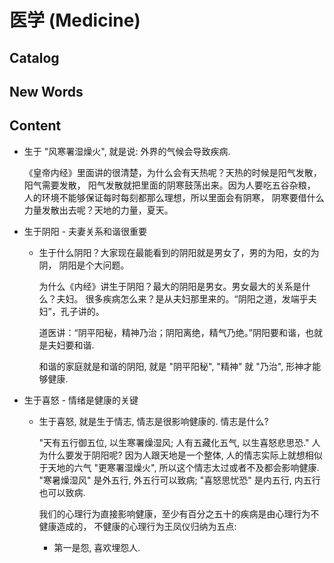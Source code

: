 # 医学 (Medicine)


## Catalog



## New Words



## Content
- 生于 "风寒署湿燥火", 就是说: 外界的气候会导致疾病.
  
  《皇帝内经》里面讲的很清楚，为什么会有天热呢？天热的时候是阳气发散，阳气需要发散，
  阳气发散就把里面的阴寒鼓荡出来。因为人要吃五谷杂粮，
  人的环境不能够保证每时每刻都那么理想，所以里面会有阴寒，
  阴寒要借什么力量发散出去呢？天地的力量，夏天。

- 生于阴阳 - 夫妻关系和谐很重要
    + 生于什么阴阳？大家现在最能看到的阴阳就是男女了，男的为阳，女的为阴，
      阴阳是个大问题。
      
      为什么《内经》讲生于阴阳？最大的阴阳是男女。男女最大的关系是什么？夫妇。
      很多疾病怎么来？是从夫妇那里来的。“阴阳之道，发端乎夫妇”，孔子讲的。

      道医讲：“阴平阳秘，精神乃治；阴阳离绝，精气乃绝。”阴阳要和谐，也就是夫妇要和谐.

      和谐的家庭就是和谐的阴阳, 就是 "阴平阳秘", "精神" 就 "乃治", 形神才能够健康.
- 生于喜怒 - 情绪是健康的关键
    + 生于喜怒, 就是生于情志, 情志是很影响健康的. 情志是什么?
      
      "天有五行御五位, 以生寒署燥湿风; 人有五藏化五气, 以生喜怒悲思恐."
      人为什么要发于阴阳呢? 因为人跟天地是一个整体, 人的情志实际上就想相似于天地的六气
      "更寒署湿燥火", 所以这个情志太过或者不及都会影响健康. "寒暑燥湿风" 是外五行,
      外五行可以致病; "喜怒思忧恐" 是内五行, 内五行也可以致病.

      我们的心理行为直接影响健康，至少有百分之五十的疾病是由心理行为不健康造成的，
      不健康的心理行为王凤仪归纳为五点:
        + 第一是怨, 喜欢埋怨人.
